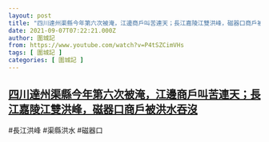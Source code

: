 ```yaml
---
layout: post
title: "四川達州渠縣今年第六次被淹，江邊商戶叫苦連天；長江嘉陵江雙洪峰，磁器口商戶被洪水吞沒"
date: 2021-09-07T07:22:21.000Z
author: 圍城記
from: https://www.youtube.com/watch?v=P4tSZCimVHs
tags: [ 圍城記 ]
categories: [ 圍城記 ]
---
```

<!--1630999341000-->
[四川達州渠縣今年第六次被淹，江邊商戶叫苦連天；長江嘉陵江雙洪峰，磁器口商戶被洪水吞沒](https://www.youtube.com/watch?v=P4tSZCimVHs)
------

<div>
#長江洪峰 #渠縣洪水 #磁器口
</div>
